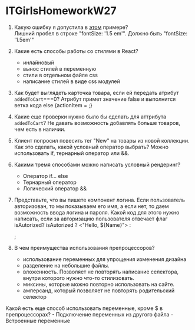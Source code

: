 # ITGirlsHomeworkW27

1. Какую ошибку я допустила в [этом](https://www.notion.so/27-076f6e0f9f454440be8ec3c04b61789c) примере?  
   Лишний пробел в строке "fontSize: '1.5 em'".
   Должно быть "fontSize: '1.5em'"

2. Какие есть способы работы со стилями в React?
   - инлайновый
   - вынос стилей в переменную
   - стили в отдельном файле css
   - написание стилей в виде css модулей
3. Как будет выглядеть карточка товара, если ей передать атрибут `addedToCart`===0?
   Атрибут примет значение false и выполнится ветка кода else {actionItem = <AddToCartButton />;}

4. Какие еще проверки нужно было бы сделать для аттрибута `addedToCart`?
   Не давать возможность добавлять больше товаров, чем есть в наличии.
5. Клиент попросил повесить тег "New" на товары из новой коллекции. Как это сделать, какой условный оператор выбрать?
   Можно использовать if, тернарный оператор или &&.

6. Какими тремя способами можно написать условный рендеринг?

   - Оператор if... else
   - Тернарный оператор
   - Логический оператор &&

7. Представьте, что вы пишете компонент логина. Если пользователь авторизован, то мы показываем его имя, а если нет, то даем возможность ввода логина и пароля.
   Какой код для этого нужно написать, если за авторизацию пользователя отвечает флаг isAutorized?
   isAutorized ? <"Hello, ${Name}"> : <Form>;

8. В чем преимущества использования препроцессоров?
   - использование переменных для упрощения изменения дизайна
   - разделение на небольшие файлы.
   - вложенность. Позволяет не повторять написание селектора, внутри которого нужно что-то стилизовать.
   - миксины, которые можно повторно использовать на сайте.
   - амперсанд, который позволяет не повторять родительский селектор

Какой есть еще способ использовать переменные, кроме $ в препроцессорах? - Подключение переменных из другого файла - Встроенные переменные
